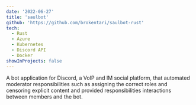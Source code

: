 ```yaml
---
date: '2022-06-27'
title: 'saulbot'
github: 'https://github.com/brokentari/saulbot-rust'
tech:
  - Rust
  - Azure
  - Kubernetes
  - Discord API
  - Docker
showInProjects: false
---
```


A bot application for Discord, a VoIP and IM social platform, that automated moderator responsibilities such as assigning the correct roles and censoring explicit content and provided responsibilities interactions between members and the bot.
